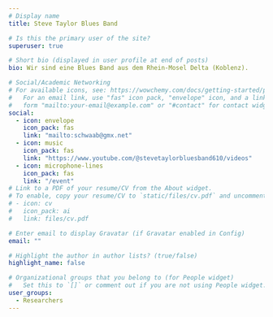 ```yaml
---
# Display name
title: Steve Taylor Blues Band

# Is this the primary user of the site?
superuser: true

# Short bio (displayed in user profile at end of posts)
bio: Wir sind eine Blues Band aus dem Rhein-Mosel Delta (Koblenz).

# Social/Academic Networking
# For available icons, see: https://wowchemy.com/docs/getting-started/page-builder/#icons
#   For an email link, use "fas" icon pack, "envelope" icon, and a link in the
#   form "mailto:your-email@example.com" or "#contact" for contact widget.
social:
  - icon: envelope
    icon_pack: fas
    link: "mailto:schwaab@gmx.net"
  - icon: music
    icon_pack: fas
    link: "https://www.youtube.com/@stevetaylorbluesband610/videos"
  - icon: microphone-lines
    icon_pack: fas
    link: "/event"
# Link to a PDF of your resume/CV from the About widget.
# To enable, copy your resume/CV to `static/files/cv.pdf` and uncomment the lines below.
# - icon: cv
#   icon_pack: ai
#   link: files/cv.pdf

# Enter email to display Gravatar (if Gravatar enabled in Config)
email: ""

# Highlight the author in author lists? (true/false)
highlight_name: false

# Organizational groups that you belong to (for People widget)
#   Set this to `[]` or comment out if you are not using People widget.
user_groups:
  - Researchers
---
```

